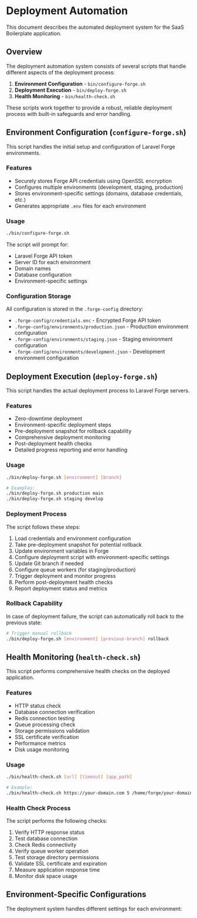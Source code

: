 
# Deployment Automation

This document describes the automated deployment system for the SaaS Boilerplate application.

## Overview

The deployment automation system consists of several scripts that handle different aspects of the deployment process:

1. **Environment Configuration** - `bin/configure-forge.sh`
2. **Deployment Execution** - `bin/deploy-forge.sh`
3. **Health Monitoring** - `bin/health-check.sh`

These scripts work together to provide a robust, reliable deployment process with built-in safeguards and error handling.

## Environment Configuration (`configure-forge.sh`)

This script handles the initial setup and configuration of Laravel Forge environments.

### Features

- Securely stores Forge API credentials using OpenSSL encryption
- Configures multiple environments (development, staging, production)
- Stores environment-specific settings (domains, database credentials, etc.)
- Generates appropriate `.env` files for each environment

### Usage

```bash
./bin/configure-forge.sh
```

The script will prompt for:
- Laravel Forge API token
- Server ID for each environment
- Domain names
- Database configuration
- Environment-specific settings

### Configuration Storage

All configuration is stored in the `.forge-config` directory:
- `.forge-config/credentials.enc` - Encrypted Forge API token
- `.forge-config/environments/production.json` - Production environment configuration
- `.forge-config/environments/staging.json` - Staging environment configuration
- `.forge-config/environments/development.json` - Development environment configuration

## Deployment Execution (`deploy-forge.sh`)

This script handles the actual deployment process to Laravel Forge servers.

### Features

- Zero-downtime deployment
- Environment-specific deployment steps
- Pre-deployment snapshot for rollback capability
- Comprehensive deployment monitoring
- Post-deployment health checks
- Detailed progress reporting and error handling

### Usage

```bash
./bin/deploy-forge.sh [environment] [branch]

# Examples:
./bin/deploy-forge.sh production main
./bin/deploy-forge.sh staging develop
```

### Deployment Process

The script follows these steps:
1. Load credentials and environment configuration
2. Take pre-deployment snapshot for potential rollback
3. Update environment variables in Forge
4. Configure deployment script with environment-specific settings
5. Update Git branch if needed
6. Configure queue workers (for staging/production)
7. Trigger deployment and monitor progress
8. Perform post-deployment health checks
9. Report deployment status and metrics

### Rollback Capability

In case of deployment failure, the script can automatically roll back to the previous state:

```bash
# Trigger manual rollback
./bin/deploy-forge.sh [environment] [previous-branch] rollback
```

## Health Monitoring (`health-check.sh`)

This script performs comprehensive health checks on the deployed application.

### Features

- HTTP status check
- Database connection verification
- Redis connection testing
- Queue processing check
- Storage permissions validation
- SSL certificate verification
- Performance metrics
- Disk usage monitoring

### Usage

```bash
./bin/health-check.sh [url] [timeout] [app_path]

# Example:
./bin/health-check.sh https://your-domain.com 5 /home/forge/your-domain.com
```

### Health Check Process

The script performs the following checks:
1. Verify HTTP response status
2. Test database connection
3. Check Redis connectivity
4. Verify queue worker operation
5. Test storage directory permissions
6. Validate SSL certificate and expiration
7. Measure application response time
8. Monitor disk space usage

## Environment-Specific Configurations

The deployment system handles different settings for each environment:

